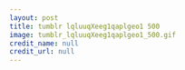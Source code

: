 ```yaml
---
layout: post
title: tumblr lqluuqXeeg1qaplgeo1 500
image: tumblr_lqluuqXeeg1qaplgeo1_500.gif
credit_name: null 
credit_url: null
---
```


